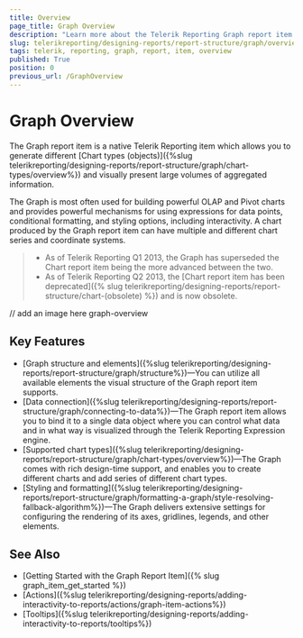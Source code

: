 ```yaml
---
title: Overview
page_title: Graph Overview
description: "Learn more about the Telerik Reporting Graph report item."
slug: telerikreporting/designing-reports/report-structure/graph/overview
tags: telerik, reporting, graph, report, item, overview
published: True
position: 0
previous_url: /GraphOverview
---
```


# Graph Overview

The Graph report item is a native Telerik Reporting item which allows you to generate different [Chart types (objects)]({%slug telerikreporting/designing-reports/report-structure/graph/chart-types/overview%}) and visually present large volumes of aggregated information. 

The Graph is most often used for building powerful OLAP and Pivot charts and provides powerful mechanisms for using expressions for data points, conditional formatting, and styling options, including interactivity. A chart produced by the Graph report item can have multiple and different chart series and coordinate systems. 

>* As of Telerik Reporting Q1 2013, the Graph has superseded the Chart report item being the more advanced between the two.  
>* As of Telerik Reporting Q2 2013, the [Chart report item has been deprecated]({% slug telerikreporting/designing-reports/report-structure/chart-(obsolete) %}) and is now obsolete. 

// add an image here graph-overview

## Key Features 

* [Graph structure and elements]({%slug telerikreporting/designing-reports/report-structure/graph/structure%})&mdash;You can utilize all available elements the visual structure of the Graph report item supports. 
* [Data connection]({%slug telerikreporting/designing-reports/report-structure/graph/connecting-to-data%})&mdash;The Graph report item allows you to bind it to a single data object where you can control what data and in what way is visualized through the Telerik Reporting Expression engine.
* [Supported chart types]({%slug telerikreporting/designing-reports/report-structure/graph/chart-types/overview%})&mdash;The Graph comes with rich design-time support, and enables you to create different charts and add series of different chart types.
* [Styling and formatting]({%slug telerikreporting/designing-reports/report-structure/graph/formatting-a-graph/style-resolving-fallback-algorithm%})&mdash;The Graph delivers extensive settings for configuring the rendering of its axes, gridlines, legends, and other elements.   

## See Also  

* [Getting Started with the Graph Report Item]({% slug graph_item_get_started %})
* [Actions]({%slug telerikreporting/designing-reports/adding-interactivity-to-reports/actions/graph-item-actions%})
* [Tooltips]({%slug telerikreporting/designing-reports/adding-interactivity-to-reports/tooltips%})